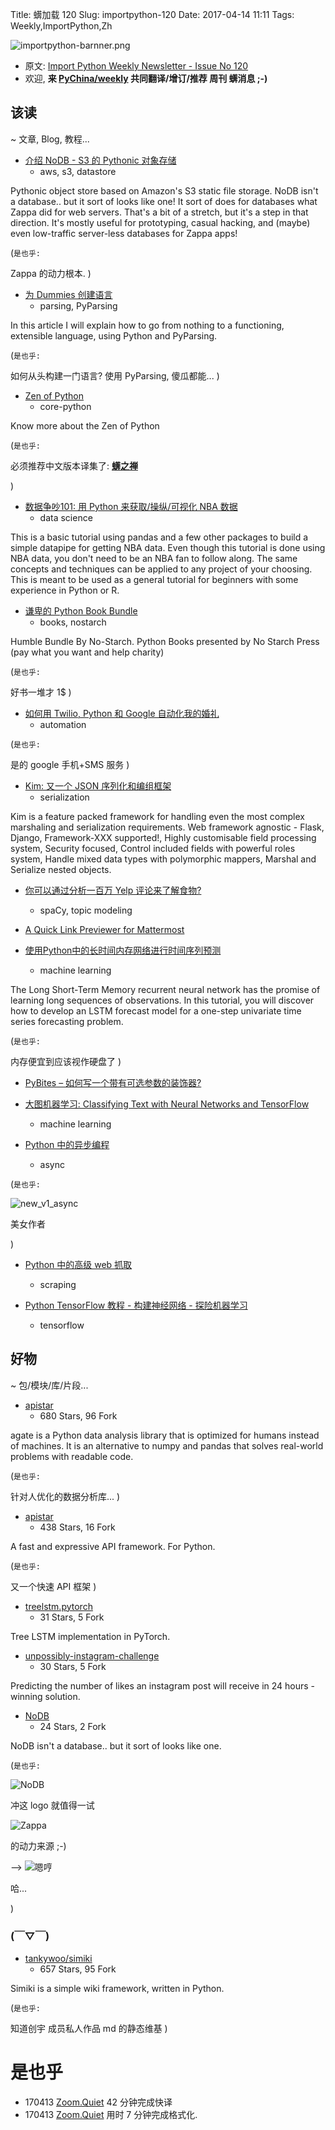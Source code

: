 Title: 蠎加载 120
Slug: importpython-120
Date: 2017-04-14 11:11
Tags: Weekly,ImportPython,Zh

![importpython-barnner.png](http://zoomq.qiniudn.com/ZQCollection/snap/importpython-barnner.png?imageView2/2/h/210)


- 原文: [Import Python Weekly Newsletter - Issue No 120](http://importpython.com/newsletter/no/120/)
- 欢迎, **来 [PyChina/weekly](https://github.com/PyChina/weekly) 共同翻译/增订/推荐 周刊 蠎消息 ;-)**

## 该读
~ 文章, Blog, 教程...


- [介绍 NoDB - S3 的 Pythonic 对象存储](https://blog.zappa.io/posts/introducing-nodb-pythonic-data-store-s3)
    + aws, s3, datastore

Pythonic object store based on Amazon's S3 static file storage. NoDB isn't a database.. but it sort of looks like one! It sort of does for databases what Zappa did for web servers. That's a bit of a stretch, but it's a step in that direction. It's mostly useful for prototyping, casual hacking, and (maybe) even low-traffic server-less databases for Zappa apps!

(`是也乎:`

Zappa 的动力根本.
)

- [为 Dummies 创建语言](https://ralsina.me/weblog/posts/creating-languages-for-dummies.html)
    + parsing, PyParsing

In this article I will explain how to go from nothing to a functioning, extensible language, using Python and PyParsing.

(`是也乎:`

如何从头构建一门语言? 使用 PyParsing, 傻瓜都能...
)

- [Zen of Python](https://medium.com/getpy/zen-of-python-aa432db216f5)
    + core-python

Know more about the Zen of Python

(`是也乎:`

必须推荐中文版本译集了: **[蠎之禅](http://wiki.woodpecker.org.cn/moin/PythonZen)**

)


- [数据争吵101: 用 Python 来获取/操纵/可视化 NBA 数据](http://blog.yhat.com/posts/visualize-nba-pipelines.html)
    + data science

This is a basic tutorial using pandas and a few other packages to build a simple datapipe for getting NBA data. Even though this tutorial is done using NBA data, you don't need to be an NBA fan to follow along. The same concepts and techniques can be applied to any project of your choosing. This is meant to be used as a general tutorial for beginners with some experience in Python or R.


- [谦卑的 Python Book Bundle](http://4url.in/XvOn23O8/)
    + books, nostarch

Humble Bundle By No-Starch. Python Books presented by No Starch Press (pay what you want and help charity)

(`是也乎:`

好书一堆才 1$
)

- [如何用 Twilio, Python 和 Google 自动化我的婚礼](https://www.twilio.com/blog/2017/04/wedding-at-scale-how-i-used-twilio-python-and-google-to-automate-my-wedding.html)
    + automation

(`是也乎:`

是的 google 手机+SMS 服务
)

- [Kim: 又一个 JSON 序列化和编组框架](http://kim.readthedocs.io/en/latest/)
    + serialization

Kim is a feature packed framework for handling even the most complex marshaling and serialization requirements. Web framework agnostic - Flask, Django, Framework-XXX supported!, Highly customisable field processing system, Security focused, Control included fields with powerful roles system, Handle mixed data types with polymorphic mappers, Marshal and Serialize nested objects.


- [你可以通过分析一百万 Yelp 评论来了解食物?](http://nbviewer.jupyter.org/github/skipgram/modern-nlp-in-python/blob/master/executable/Modern_NLP_in_Python.ipynb)
    + spaCy, topic modeling


- [A Quick Link Previewer for Mattermost](https://bfontaine.net/blog/2017/04/09/a-quick-link-previewer-for-mattermost/)


- [使用Python中的长时间内存网络进行时间序列预测](http://machinelearningmastery.com/time-series-forecasting-long-short-term-memory-network-python/)
    + machine learning

The Long Short-Term Memory recurrent neural network has the promise of learning long sequences of observations. In this tutorial, you will discover how to develop an LSTM forecast model for a one-step univariate time series forecasting problem.

(`是也乎:`

内存便宜到应该视作硬盘了
)

- [PyBites – 如何写一个带有可选参数的装饰器?](http://pybit.es/decorator-optional-argument.html)

- [大图机器学习: Classifying Text with Neural Networks and TensorFlow](https://medium.freecodecamp.com/big-picture-machine-learning-classifying-text-with-neural-networks-and-tensorflow-d94036ac2274)
    + machine learning

- [Python 中的异步编程](http://djangostars.com/blog/asynchronous-programming-in-python-asyncio/)
    + async

(`是也乎:`

![new_v1_async](http://djangostars.com/blog/content/images/2017/04/new_v1_async.jpg)

美女作者

)


- [Python 中的高级 web 抓取](https://medium.com/dualcores-studio/advanced-web-scraping-in-python-d19dfccba235)
    + scraping

- [Python TensorFlow 教程 - 构建神经网络 - 探险机器学习](http://adventuresinmachinelearning.com/python-tensorflow-tutorial/)
    + tensorflow



## 好物
~ 包/模块/库/片段...

- [apistar](https://github.com/tomchristie/apistar)
    - 680 Stars, 96 Fork

agate is a Python data analysis library that is optimized for humans instead of machines. It is an alternative to numpy and pandas that solves real-world problems with readable code.

(`是也乎:`

针对人优化的数据分析库...
)

- [apistar](https://github.com/tomchristie/apistar)
    - 438 Stars, 16 Fork

A fast and expressive API framework. For Python.

(`是也乎:`

又一个快速 API 框架
)


- [treelstm.pytorch](https://github.com/dasguptar/treelstm.pytorch)
    - 31 Stars, 5 Fork

Tree LSTM implementation in PyTorch.

- [unpossibly-instagram-challenge](https://github.com/alexeygrigorev/unpossibly-instagram-challenge)
    - 30 Stars, 5 Fork

Predicting the number of likes an instagram post will receive in 24 hours - winning solution.

- [NoDB](https://github.com/Miserlou/NoDB) 
    - 24 Stars, 2 Fork

NoDB isn't a database.. but it sort of looks like one. 

(`是也乎:`


![NoDB](https://camo.githubusercontent.com/254c27c27321b63cca5a52cc6961237aeee62e33/687474703a2f2f692e696d6775722e636f6d2f5a796d465a64382e6a7067)

冲这 logo 就值得一试

![Zappa](https://camo.githubusercontent.com/be05103c626a5afe18dc4b1208a4b465dbd9e731/687474703a2f2f692e696d6775722e636f6d2f6631504a7843512e676966)

的动力来源 ;-)

--> ![嗯哼](https://camo.githubusercontent.com/e75910ea17c3d412cd064ff4b456adc39a8a6efa/68747470733a2f2f73332d75732d776573742d322e616d617a6f6e6177732e636f6d2f6173736574732e736974652e7365727665726c6573732e636f6d2f696d616765732f7365727665726c6573735f6672616d65776f726b5f76315f642e676966)

哈...

)



### (￣▽￣)

- [tankywoo/simiki](https://github.com/tankywoo/simiki)
    + 657 Stars, 95 Fork

Simiki is a simple wiki framework, written in Python.

(`是也乎:`

知道创宇 成员私人作品 md 的静态维基
)

# 是也乎

- 170413 [Zoom.Quiet](http://zoomquiet.io) 42 分钟完成快译
- 170413 [Zoom.Quiet](http://zoomquiet.io) 用时 7 分钟完成格式化.


